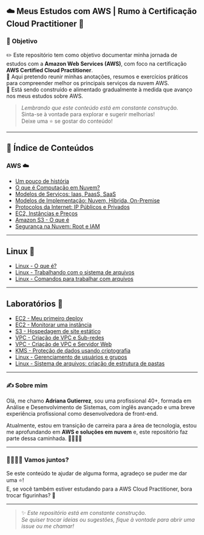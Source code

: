 ## ☁️ Meus Estudos com AWS | Rumo à Certificação Cloud Practitioner 🚀

### 🎯 Objetivo  

✏️ Este repositório tem como objetivo documentar minha jornada de estudos com a **Amazon Web Services (AWS)**, com foco na certificação **AWS Certified Cloud Practitioner**.  
📝 Aqui pretendo reunir minhas anotações, resumos e exercícios práticos para compreender melhor os principais serviços da nuvem AWS.  
🚧 Está sendo construído e alimentado gradualmente à medida que avanço nos meus estudos sobre AWS.  

> *Lembrando que este conteúdo está em constante construção.*  
> Sinta-se à vontade para explorar e sugerir melhorias!  
> Deixe uma ⭐ se gostar do conteúdo!  

---

## 📒 Índice de Conteúdos

### AWS ☁️

- [Um pouco de história](https://github.com/DrikaDev/Estudando-AWS-Cloud-Practitioner/blob/main/Um%20pouco%20de%20hist%C3%B3ria.md)
- [O que é Computação em Nuvem?](https://github.com/DrikaDev/Estudando-AWS-Cloud-Practitioner/blob/main/O%20que%20%C3%A9%20computa%C3%A7%C3%A3o%20em%20nuvem.md)  
- [Modelos de Serviços: Iaas, PaasS, SaaS](https://github.com/DrikaDev/Estudando-AWS-Cloud-Practitioner/blob/main/Modelos%20de%20Servi%C3%A7o%3A%20IaaS%2C%20PaaS%2C%20SaaS.md)  
- [Modelos de Implementação: Nuvem, Híbrida, On-Premise](https://github.com/DrikaDev/Estudando-AWS-Cloud-Practitioner/blob/main/Modelos%20de%20implementa%C3%A7%C3%A3o:%20nuvem,%20h%C3%ADbrida,%20on-primise.md)  
- [Protocolos da Internet: IP Públicos e Privados](https://github.com/DrikaDev/Estudando-AWS-Cloud-Practitioner/blob/main/Protocolos%20da%20Internet%20-%20enderecos%20IP%20publicos%20e%20privados.md)
- [EC2, Instâncias e Preços](https://github.com/DrikaDev/Estudando-AWS-Cloud-Practitioner/blob/main/EC2%2C%20Inst%C3%A2ncias%20e%20Pre%C3%A7os.md)  
- [Amazon S3 - O que é](https://github.com/DrikaDev/Estudando-AWS-Cloud-Practitioner/blob/main/Amazon%20S3%20-%20O%20que%20%C3%A9.md)  
- [Segurança na Nuvem: Root e IAM](https://github.com/DrikaDev/Estudando-AWS-Cloud-Practitioner/blob/main/Seguran%C3%A7a%20na%20Nuvem%3A%20Root%20e%20IAM.md)

---

## Linux 🐧
- [Linux - O que é?](https://github.com/DrikaDev/Estudando-AWS-Cloud-Practitioner/blob/main/Linux%20-%20O%20que%20%C3%A9.md)
- [Linux - Trabalhando com o sistema de arquivos](https://github.com/DrikaDev/Estudando-AWS-Cloud-Practitioner/blob/main/Linux%20-%20Trabalhando%20com%20o%20sistema%20de%20arquivos.md)
- [Linux - Comandos para trabalhar com arquivos](https://github.com/DrikaDev/Estudando-AWS-Cloud-Practitioner/blob/main/Linux%20-%20Comandos%20para%20trabalhar%20com%20arquivos.md)

---

## Laboratórios 🧪  
- [EC2 - Meu primeiro deploy](https://github.com/DrikaDev/Estudando-AWS-Cloud-Practitioner/blob/main/EC2%20-%20Lab.%20Meu%20primeiro%20deploy.md)
- [EC2 - Monitorar uma instância](https://github.com/DrikaDev/Estudando-AWS-Cloud-Practitioner/blob/main/Lab%20-%20Monitorar%20uma%20inst%C3%A2ncia%20do%20EC2.md)
- [S3 - Hospedagem de site estático](https://github.com/DrikaDev/Estudando-AWS-Cloud-Practitioner/blob/main/S3%20-%20Lab.%20Hospedar%20um%20Site%20Est%C3%A1tico.md)  
- [VPC - Criação de VPC e Sub-redes](https://github.com/DrikaDev/Estudando-AWS-Cloud-Practitioner/blob/main/VPC%20-%20Lab.%20Criar%20VPC%20e%20sub-redes.md) 
- [VPC - Criação de VPC e Servidor Web](https://github.com/DrikaDev/Estudando-AWS-Cloud-Practitioner/blob/main/Lab%20-%20Criar%20uma%20VPC%20e%20iniciar%20um%20servidor%20Web.md) 
- [KMS - Proteção de dados usando criptografia](https://github.com/DrikaDev/Estudando-AWS-Cloud-Practitioner/blob/main/Lab%20-%20Prote%C3%A7%C3%A3o%20de%20dados%20usando%20criptografia.md)
- [Linux - Gerenciamento de usuários e grupos](https://github.com/DrikaDev/Estudando-AWS-Cloud-Practitioner/blob/main/Lab%20-%20Gerenciamento%20de%20usu%C3%A1rios%20e%20grupos.md)
- [Linux - Sistema de arquivos: criação de estrutura de pastas](https://github.com/DrikaDev/Estudando-AWS-Cloud-Practitioner/blob/main/Lab%20-%20Cria%C3%A7%C3%A3o%20de%20estrutura%20de%20pastas.md)

---

### ✍️ Sobre mim

Olá, me chamo **Adriana Gutierrez**, sou uma profissional 40+, formada em Análise e Desenvolvimento de Sistemas, com inglês avançado e uma breve experiência profissional como desenvolvedora de front-end. 

Atualmente, estou em transição de carreira para a área de tecnologia, estou me aprofundando em **AWS e soluções em nuvem** e, este repositório faz parte dessa caminhada. 🚶🏻‍♀️‍➡️

---

### 🫱🏻‍🫲🏼 Vamos juntos?

Se este conteúdo te ajudar de alguma forma, agradeço se puder me dar uma ⭐!  
E, se você também estiver estudando para a AWS Cloud Practitioner, bora trocar figurinhas? 🤩

---

> ✨ *Este repositório está em constante construção.  
Se quiser trocar ideias ou sugestões, fique à vontade para abrir uma issue ou me chamar!*  
